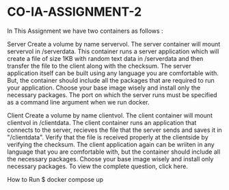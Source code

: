 # CO-IA-ASSIGNMENT-2

In This Assignment we have two containers as follows :

Server
Create a volume by name servervol.
The server container will mount servervol in /serverdata.
This container runs a server application which will create a file of size 1KB with random text data in /serverdata and then transfer the file to the client along with the checksum.
The server application itself can be built using any language you are comfortable with. But, the container should include all the packages that are required to run your application. Choose your base image wisely and install only the necessary packages.
The port on which the server runs must be specified as a command line argument when we run docker.


Client
Create a volume by name clientvol.
The client container will mount clientvol in /clientdata.
The client container runs an application that connects to the server, recieves the file that the server sends and saves it in "/clientdata".
Verify that the file is received properly at the clientside by verifying the checksum.
The client application again can be wriiten in any language that you are comfortable with, but the container should include all the necessary packages. Choose your base image wisely and install only necessary packages.
To view the complete question, click here.



How to Run
$ docker compose up
